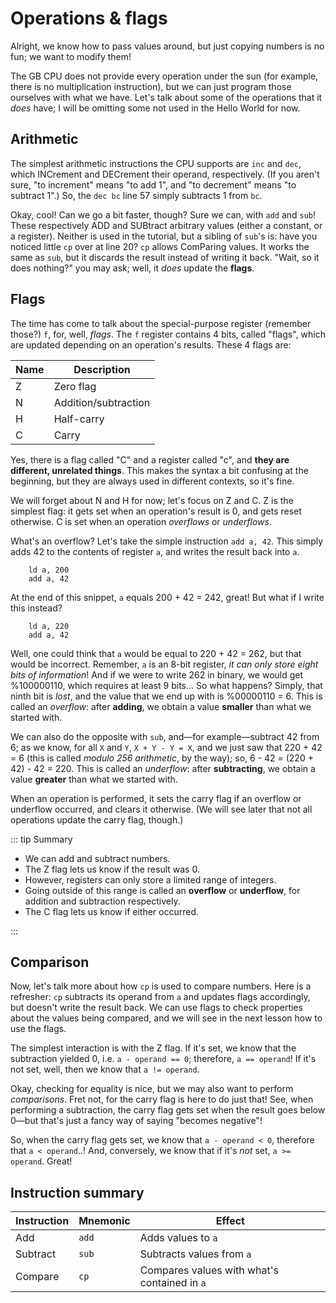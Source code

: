 # Operations & flags

Alright, we know how to pass values around, but just copying numbers is no fun; we want to modify them!

The GB CPU does not provide every operation under the sun (for example, there is no multiplication instruction), but we can just program those ourselves with what we have.
Let's talk about some of the operations that it *does* have; I will be omitting some not used in the Hello World for now.

## Arithmetic

The simplest arithmetic instructions the CPU supports are `inc` and `dec`, which INCrement and DECrement their operand, respectively.
(If you aren't sure, "to increment" means "to add 1", and "to decrement" means "to subtract 1".)
So, the `dec bc` line 57 simply subtracts 1 from `bc`.

Okay, cool!
Can we go a bit faster, though?
Sure we can, with `add` and `sub`!
These respectively ADD and SUBtract arbitrary values (either a constant, or a register).
Neither is used in the tutorial, but a sibling of `sub`'s is: have you noticed little `cp` over at line 20?
`cp` allows ComParing values.
It works the same as `sub`, but it discards the result instead of writing it back.
"Wait, so it does nothing?" you may ask; well, it *does* update the **flags**.

## Flags

The time has come to talk about the special-purpose register (remember those?) `f`, for, well, *flags*.
The `f` register contains 4 bits, called "flags", which are updated depending on an operation's results.
These 4 flags are:

Name | Description
-----|---------------------
  Z  | Zero flag
  N  | Addition/subtraction
  H  | Half-carry
  C  | Carry

Yes, there is a flag called "C" and a register called "c", and **they are different, unrelated things**.
This makes the syntax a bit confusing at the beginning, but they are always used in different contexts, so it's fine.

We will forget about N and H for now; let's focus on Z and C.
Z is the simplest flag: it gets set when an operation's result is 0, and gets reset otherwise.
C is set when an operation *overflows* or *underflows*.

What's an overflow?
Let's take the simple instruction `add a, 42`.
This simply adds 42 to the contents of register `a`, and writes the result back into `a`.

```rgbasm
    ld a, 200
    add a, 42
```

At the end of this snippet, `a` equals 200 + 42 = 242, great!
But what if I write this instead?

```rgbasm
    ld a, 220
    add a, 42
```

Well, one could think that `a` would be equal to 220 + 42 = 262, but that would be incorrect.
Remember, `a` is an 8-bit register, *it can only store eight bits of information*!
And if we were to write 262 in binary, we would get %100000110, which requires at least 9 bits...
So what happens?
Simply, that ninth bit is *lost*, and the value that we end up with is %00000110 = 6.
This is called an *overflow*: after **adding**, we obtain a value **smaller** than what we started with.

We can also do the opposite with `sub`, and&mdash;for example&mdash;subtract 42 from 6; as we know, for all `X` and `Y`, `X + Y - Y = X`, and we just saw that 220 + 42 = 6 (this is called *modulo 256 arithmetic*, by the way); so, 6 - 42 = (220 + 42) - 42 = 220.
This is called an *underflow*: after **subtracting**, we obtain a value **greater** than what we started with.

When an operation is performed, it sets the carry flag if an overflow or underflow occurred, and clears it otherwise.
(We will see later that not all operations update the carry flag, though.)

::: tip Summary

- We can add and subtract numbers.
- The Z flag lets us know if the result was 0.
- However, registers can only store a limited range of integers.
- Going outside of this range is called an **overflow** or **underflow**, for addition and subtraction respectively.
- The C flag lets us know if either occurred.

:::

## Comparison

Now, let's talk more about how `cp` is used to compare numbers.
Here is a refresher: `cp` subtracts its operand from `a` and updates flags accordingly, but doesn't write the result back.
We can use flags to check properties about the values being compared, and we will see in the next lesson how to use the flags.

The simplest interaction is with the Z flag.
If it's set, we know that the subtraction yielded 0, i.e. `a - operand == 0`; therefore, `a == operand`!
If it's not set, well, then we know that `a != operand`.

Okay, checking for equality is nice, but we may also want to perform *comparisons*.
Fret not, for the carry flag is here to do just that!
See, when performing a subtraction, the carry flag gets set when the result goes below 0—but that's just a fancy way of saying "becomes negative"!

So, when the carry flag gets set, we know that `a - operand < 0`, therefore that `a < operand`..!
And, conversely, we know that if it's *not* set, `a >= operand`.
Great!

## Instruction summary

Instruction | Mnemonic | Effect
------------|----------|---------------------------------------------
Add         | `add`    | Adds values to `a`
Subtract    | `sub`    | Subtracts values from `a`
Compare     | `cp`     | Compares values with what's contained in `a`
